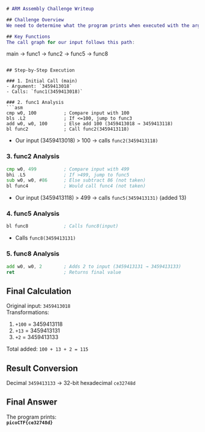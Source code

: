 

```m
# ARM Assembly Challenge Writeup

## Challenge Overview
We need to determine what the program prints when executed with the argument `3459413018`. The program consists of multiple nested functions written in ARMv8 assembly.

## Key Functions
The call graph for our input follows this path:
```
main → func1 → func2 → func5 → func8
```

## Step-by-Step Execution

### 1. Initial Call (main)
- Argument: `3459413018`
- Calls: `func1(3459413018)`

### 2. func1 Analysis
```asm
cmp w0, 100          ; Compare input with 100
bls .L2              ; If <=100, jump to func3
add w0, w0, 100      ; Else add 100 (3459413018 → 3459413118)
bl func2             ; Call func2(3459413118)
```
- Our input (3459413018) > 100 → calls `func2(3459413118)`

### 3. func2 Analysis
```asm
cmp w0, 499          ; Compare input with 499
bhi .L5              ; If >499, jump to func5
sub w0, w0, #86      ; Else subtract 86 (not taken)
bl func4             ; Would call func4 (not taken)
```
- Our input (3459413118) > 499 → calls `func5(3459413131)` (added 13)

### 4. func5 Analysis
```asm
bl func8             ; Calls func8(input)
```
- Calls `func8(3459413131)`

### 5. func8 Analysis
```asm
add w0, w0, 2        ; Adds 2 to input (3459413131 → 3459413133)
ret                  ; Returns final value
```

## Final Calculation
Original input: `3459413018`  
Transformations:
1. `+100` = 3459413118
2. `+13` = 3459413131
3. `+2` = 3459413133

Total added: `100 + 13 + 2 = 115`

## Result Conversion
Decimal `3459413133` → 32-bit hexadecimal `ce32748d`

## Final Answer
The program prints:  
**`picoCTF{ce32748d}`**
```

